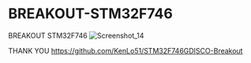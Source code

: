 # BREAKOUT-STM32F746
BREAKOUT STM32F746
![Screenshot_14](https://user-images.githubusercontent.com/31142397/202317782-e5cec11b-8a18-461c-8029-d6872cad5ce3.jpg)

THANK YOU 
https://github.com/KenLo51/STM32F746GDISCO-Breakout

